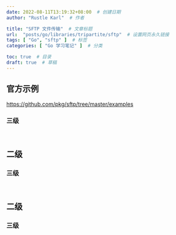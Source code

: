 ```yaml
---
date: 2022-08-11T13:19:32+08:00  # 创建日期
author: "Rustle Karl"  # 作者

title: "SFTP 文件传输"  # 文章标题
url:  "posts/go/libraries/tripartite/sftp"  # 设置网页永久链接
tags: [ "Go", "sftp" ]  # 标签
categories: [ "Go 学习笔记" ]  # 分类

toc: true  # 目录
draft: true  # 草稿
---
```


## 官方示例

https://github.com/pkg/sftp/tree/master/examples

### 三级

```go

```

```go

```


## 二级

### 三级

```go

```

```go

```


## 二级

### 三级

```go

```

```go

```


